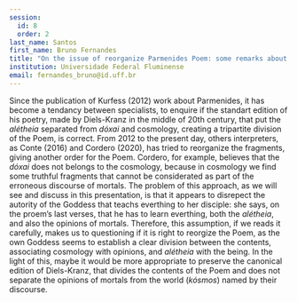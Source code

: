```yaml
---
session:
  id: 8
  order: 2
last_name: Santos
first_name: Bruno Fernandes
title: "On the issue of reorganize Parmenides Poem: some remarks about the necessity of not separate δόξαι from cosmology"
institution: Universidade Federal Fluminense
email: fernandes_bruno@id.uff.br
---
```

Since the publication of Kurfess (2012) work about Parmenides, it has become a tendancy between specialists, to enquire if the standart edition of his poetry, made by Diels-Kranz in the middle of 20th century, that put the *alétheia* separated from *dóxai* and cosmology, creating a tripartite division of the Poem, is correct. From 2012 to the present day, others interpreters, as Conte (2016) and Cordero (2020), has tried to reorganize the fragments, giving another order for the Poem. Cordero, for example, believes that the *dóxai* does not belongs to the cosmology, because in cosmology we find some truthful fragments that cannot be considerated as part of the erroneous discourse of mortals. The problem of this approach, as we will see and discuss in this presentation, is that it appears to disrepect the autority of the Goddess that teachs everthing to her disciple: she says, on the proem’s last verses, that he has to learn everthing, both the *alétheia*, and also the opinions of mortals. Therefore, this assumption, if we reads it carefully, makes us to questioning if it is right to reorgize the Poem, as the own Goddess seems to establish a clear division between the contents, associating cosmology with opinions, and *alétheia* with the being. In the light of this, maybe it would be more appropriate to preserve the canonical edition of Diels-Kranz, that divides the contents of the Poem and does not separate the opinions of mortals from the world (*kósmos*) named by their discourse.
